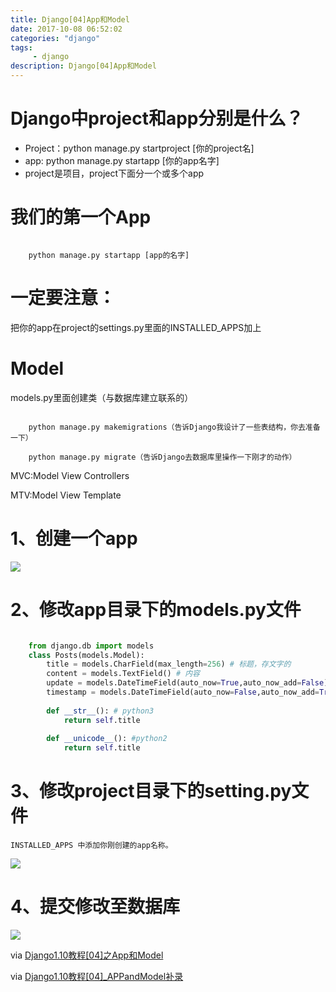 ```yaml
---
title: Django[04]App和Model
date: 2017-10-08 06:52:02 
categories: "django" 
tags: 
     - django
description: Django[04]App和Model
---
```


# Django中project和app分别是什么？

* Project：python manage.py startproject [你的project名]
* app: python manage.py startapp [你的app名字]
* project是项目，project下面分一个或多个app


# 我们的第一个App

```

	python manage.py startapp [app的名字]
```

# 一定要注意：
把你的app在project的settings.py里面的INSTALLED_APPS加上

# Model
models.py里面创建类（与数据库建立联系的）

```

	python manage.py makemigrations（告诉Django我设计了一些表结构，你去准备一下）

	python manage.py migrate（告诉Django去数据库里操作一下刚才的动作）
```

MVC:Model View Controllers

MTV:Model View Template

# 1、创建一个app
![](https://i.imgur.com/bSC8Op9.png)

# 2、修改app目录下的models.py文件
``` python

	from django.db import models
	class Posts(models.Model):
		title = models.CharField(max_length=256) # 标题，存文字的
		content = models.TextField() # 内容
		update = models.DateTimeField(auto_now=True,auto_now_add=False) # 更新时间
		timestamp = models.DateTimeField(auto_now=False,auto_now_add=True) #创建时间
		
		def __str__(): # python3
			return self.title
		
		def __unicode__(): #python2
			return self.title
```
# 3、修改project目录下的setting.py文件
	INSTALLED_APPS 中添加你刚创建的app名称。
![](https://i.imgur.com/JLFyqiJ.png)

# 4、提交修改至数据库
![](https://i.imgur.com/VgFExeq.png)

via [Django1.10教程[04]之App和Model](http://v.youku.com/v_show/id_XMTkwMzgxNzY1Ng==.html?spm=a2h0j.8191423.playlist_content.5!6~5~5~A&&f=28961906&from=y1.2-3.4.6)

via [Django1.10教程[04]_APPandModel补录](http://v.youku.com/v_show/id_XMTk1MDY2MzA0OA==.html?spm=a2h0j.8191423.playlist_content.5!7~5~5~A&&f=28961906&from=y1.2-3.4.7)